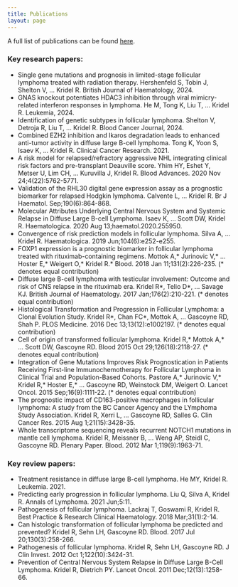 ```yaml
---
title: Publications
layout: page
---
```


A full list of publications can be found [here](https://scholar.google.lu/citations?user=JFRauOgAAAAJ&hl=en).

### Key research papers:

- Single gene mutations and prognosis in limited-stage follicular lymphoma treated with radiation therapy. Hershenfeld S, Tobin J, Shelton V, ... Kridel R. British Journal of Haematology, 2024. 
- GNAS knockout potentiates HDAC3 inhibition through viral mimicry-related interferon responses in lymphoma. He M, Tong K, Liu T, ... Kridel R. Leukemia, 2024. 
- Identification of genetic subtypes in follicular lymphoma. Shelton V, Detroja R, Liu T, … Kridel R. Blood Cancer Journal, 2024.
-	Combined EZH2 inhibition and Ikaros degradation leads to enhanced anti-tumor activity in diffuse large B-cell lymphoma. Tong K, Yoon S, Isaev K, ... Kridel R. Clinical Cancer Research. 2021.
- A risk model for relapsed/refractory aggressive NHL integrating clinical risk factors and pre-transplant Deauville score. Yhim HY, Eshet Y, Metser U, Lim CH, ... Kuruvilla J, Kridel R. Blood Advances. 2020 Nov 24;4(22):5762-5771.
- Validation of the RHL30 digital gene expression assay as a prognostic biomarker for relapsed Hodgkin lymphoma. Calvente L, ... Kridel R. Br J Haematol. Sep;190(6):864-868.
- Molecular Attributes Underlying Central Nervous System and Systemic Relapse in Diffuse Large B-cell Lymphoma. Isaev K, ... Scott DW, Kridel R. Haematologica. 2020 Aug 13;haematol.2020.255950.
- Convergence of risk prediction models in follicular lymphoma. Silva A, ... Kridel R. Haematologica. 2019 Jun;104(6):e252-e255.
- FOXP1 expression is a prognostic biomarker in follicular lymphoma treated with rituximab-containing regimens. Mottok A,\* Jurinovic V,\* ... Hoster E,\* Weigert O,\* Kridel R.\* Blood. 2018 Jan 11;131(2):226-235.  (\* denotes equal contribution)
- Diffuse large B-cell lymphoma with testicular involvement: Outcome and risk of CNS relapse in the rituximab era. Kridel R\*, Telio D\*, ... Savage KJ. British Journal of Haematology. 2017 Jan;176(2):210-221. (\* denotes equal contribution)
- Histological Transformation and Progression in Follicular Lymphoma: a Clonal Evolution Study. Kridel R\*, Chan FC\*, Mottok A, ... Gascoyne RD, Shah P. PLOS Medicine. 2016 Dec 13;13(12):e1002197. (\* denotes equal contribution)
- Cell of origin of transformed follicular lymphoma. Kridel R,\* Mottok A,\* ... Scott DW, Gascoyne RD. Blood 2015 Oct 29;126(18):2118-27. (\* denotes equal contribution)
- Integration of Gene Mutations Improves Risk Prognostication in Patients Receiving First-line Immunochemotherapy for Follicular Lymphoma in Clinical Trial and Population-Based Cohorts. Pastore A,\* Jurinovic V,\* Kridel R,\* Hoster E,\* ... Gascoyne RD, Weinstock DM, Weigert O. Lancet Oncol. 2015 Sep;16(9):1111-22. (\* denotes equal contribution)
- The prognostic impact of CD163-positive macrophages in follicular lymphoma: A study from the BC Cancer Agency and the LYmphoma Study Association. Kridel R, Xerri L, ... Gascoyne RD, Salles G. Clin Cancer Res. 2015 Aug 1;21(15):3428-35.
- Whole transcriptome sequencing reveals recurrent NOTCH1 mutations in mantle cell lymphoma. Kridel R, Meissner B, ... Weng AP, Steidl C, Gascoyne RD. Plenary Paper. Blood. 2012 Mar 1;119(9):1963-71.

### Key review papers:

- Treatment resistance in diffuse large B-cell lymphoma. He MY, Kridel R. Leukemia. 2021.
- Predicting early progression in follicular lymphoma. Liu Q, Silva A, Kridel R. Annals of Lymphoma. 2021 Jun;5:11.
- Pathogenesis of follicular lymphoma. Lackraj T, Goswami R, Kridel R. Best Practice & Research Clinical Haematology. 2018 Mar;31(1):2-14.
- Can histologic transformation of follicular lymphoma be predicted and prevented? Kridel R, Sehn LH, Gascoyne RD. Blood. 2017 Jul 20;130(3):258-266.
- Pathogenesis of follicular lymphoma. Kridel R, Sehn LH, Gascoyne RD. J Clin Invest. 2012 Oct 1;122(10):3424-31.
- Prevention of Central Nervous System Relapse in Diffuse Large B-Cell Lymphoma. Kridel R, Dietrich PY. Lancet Oncol. 2011 Dec;12(13):1258-66.
